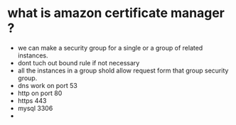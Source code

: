 # what is amazon certificate manager ?
- we can make a security group for a single or a group of related instances.
- dont tuch out bound rule if not necessary 
- all the instances in a group shold allow request form that group security group.
- dns work on port 53
- http on port 80
- https 443
- mysql 3306
- 